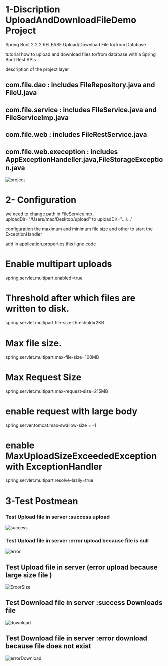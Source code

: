 # 1-Discription UploadAndDownloadFileDemo Project 

 Spring Boot 2.2.2.RELEASE  Upload/Download File to/from Database 

 tutorial how to upload and download files to/from database with a Spring Boot Rest APIs
 
 description of the project layer
 
 ##  com.file.dao : includes FileRepository.java and  FileU.java 
 ##  com.file.service : includes FileService.java and  FileServiceImp.java
 ##  com.file.web : includes  FileRestService.java
 ##  com.file.web.exeception : includes  AppExceptionHandeller.java,FileStorageException.java
 
 ![project](https://user-images.githubusercontent.com/61349826/97783082-98a59e80-1b95-11eb-8e8f-100a95b98b49.png)

 # 2- Configuration
 
 we need to change  path  in FileServiceImp , uploadDir="/Users/mac/Desktop/upload" to  uploadDir=".../..." 
 
 configuration the maximum and minimum file size and other to start the ExceptionHandler
 
 add in application.properties this ligne code 
 
# Enable multipart uploads
spring.servlet.multipart.enabled=true
# Threshold after which files are written to disk.
spring.servlet.multipart.file-size-threshold=2KB
# Max file size.
spring.servlet.multipart.max-file-size=100MB
# Max Request Size
spring.servlet.multipart.max-request-size=215MB
# enable request with large body 
spring.server.tomcat.max-swallow-size = -1 
# enable MaxUploadSizeExceededException with ExceptionHandler 
spring.servlet.multipart.resolve-lazily=true
 
 
 # 3-Test Postmean 

### Test  Upload file in server :success upload

![success](https://user-images.githubusercontent.com/61349826/97783084-9e02e900-1b95-11eb-94ca-41993e557445.png)

### Test  Upload file in server :error upload because file is null

![error](https://user-images.githubusercontent.com/61349826/97783088-a22f0680-1b95-11eb-97f9-45a75414f959.png)

## Test  Upload file in server (error upload because large  size file )

![EroorSize](https://user-images.githubusercontent.com/61349826/97783093-a824e780-1b95-11eb-832d-8105a7bc0f16.png)

## Test Download  file in server :success Downloads file

![download](https://user-images.githubusercontent.com/61349826/97783156-2aada700-1b96-11eb-87b8-78ec67e5e612.png)

## Test Download  file in server :error download because  file does not exist 

 ![errorDownload](https://user-images.githubusercontent.com/61349826/97783671-9cd3bb00-1b99-11eb-9f53-b16283e07fa4.png)

 

 
 
 
 



